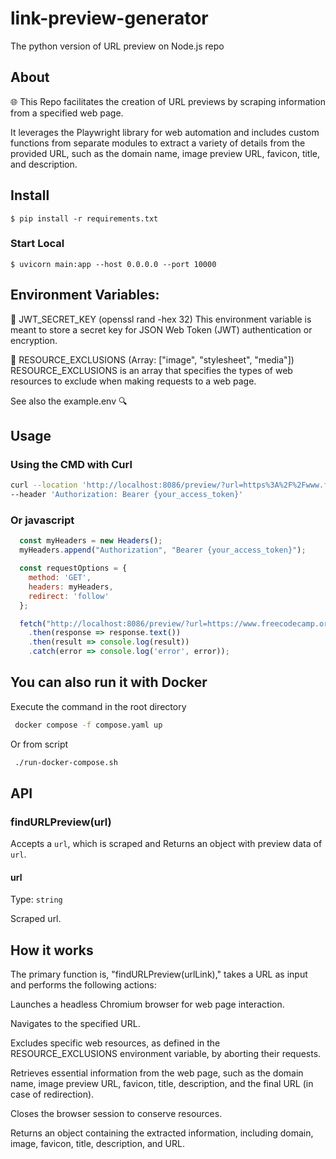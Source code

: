 # link-preview-generator

The python version of URL preview on Node.js repo

## About

🌐 This Repo facilitates the creation of URL previews by scraping information from a specified web page. 

It leverages the Playwright library for web automation and includes custom functions from separate modules to extract a variety of details from the provided URL, such as the domain name, image preview URL, favicon, title, and description. 

## Install

```
$ pip install -r requirements.txt 
```

### Start Local
```
$ uvicorn main:app --host 0.0.0.0 --port 10000
```
## Environment Variables:


🔐 JWT_SECRET_KEY (openssl rand -hex 32)
This environment variable is meant to store a secret key for JSON Web Token (JWT) authentication or encryption.

🚫 RESOURCE_EXCLUSIONS (Array: ["image", "stylesheet", "media"])
RESOURCE_EXCLUSIONS is an array that specifies the types of web resources to exclude when making requests to a web page.

See also the example.env 🔍

## Usage

### Using the CMD with Curl 
```bash
curl --location 'http://localhost:8086/preview/?url=https%3A%2F%2Fwww.freecodecamp.org%2Flearn' \
--header 'Authorization: Bearer {your_access_token}'
```

### Or javascript 
  ```js
    const myHeaders = new Headers();
    myHeaders.append("Authorization", "Bearer {your_access_token}");

    const requestOptions = {
      method: 'GET',
      headers: myHeaders,
      redirect: 'follow'
    };

    fetch("http://localhost:8086/preview/?url=https://www.freecodecamp.org/learn", requestOptions)
      .then(response => response.text())
      .then(result => console.log(result))
      .catch(error => console.log('error', error));
  ```


## You can also run it with Docker 

Execute the command in the root directory
 ``` bash
  docker compose -f compose.yaml up
  ```

Or from script 
 ``` bash
  ./run-docker-compose.sh 
  ```

## API

### findURLPreview(url)

Accepts a `url`, which is scraped and Returns an object with preview data of `url`.

#### url

Type: `string`

Scraped url.


## How it works

The primary function is, "findURLPreview(urlLink)," takes a URL as input and performs the following actions:

Launches a headless Chromium browser for web page interaction.

Navigates to the specified URL.

Excludes specific web resources, as defined in the RESOURCE_EXCLUSIONS environment variable, by aborting their requests.

Retrieves essential information from the web page, such as the domain name, image preview URL, favicon, title, description, and the final URL (in case of redirection).

Closes the browser session to conserve resources.

Returns an object containing the extracted information, including domain, image, favicon, title, description, and URL.


